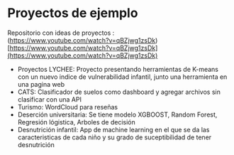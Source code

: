 # Proyectos de ejemplo 

Repositorio con ideas de proyectos :  
(https://www.youtube.com/watch?v=qBZjwg1zsDk)  
[https://www.youtube.com/watch?v=qBZjwg1zsDk](https://www.youtube.com/watch?v=qBZjwg1zsDk)

- Proyectos LYCHEE: Proyecto presentando herramientas de K-means con un nuevo indice de vulnerabilidad infantil, junto una herramienta en una pagina web
- CATS: Clasificador de suelos como dashboard y agregar archivos sin clasificar con una API
- Turismo: WordCloud para reseñas
- Deserción universitaria: Se tiene modelo XGBOOST, Random Forest, Regresión lógistica, Arboles de decisión
- Desnutrición infantil: App de machine learning en el que se da las caracteristicas de cada niño y su grado de suceptibilidad de tener desnutrición
